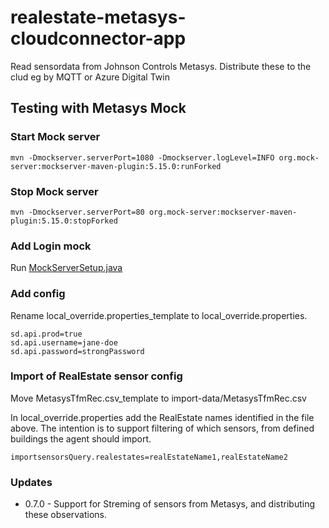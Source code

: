 # realestate-metasys-cloudconnector-app
Read sensordata from Johnson Controls Metasys. Distribute these to the clud eg by MQTT or Azure Digital Twin



## Testing with Metasys Mock
### Start Mock server
````
mvn -Dmockserver.serverPort=1080 -Dmockserver.logLevel=INFO org.mock-server:mockserver-maven-plugin:5.15.0:runForked
`````
### Stop Mock server
````
mvn -Dmockserver.serverPort=80 org.mock-server:mockserver-maven-plugin:5.15.0:stopForked
````

### Add Login mock

Run  [MockServerSetup.java](src/test/java/no/cantara/realestate/metasys/cloudconnector/MockServerSetup.java)

### Add config
Rename local_override.properties_template to local_override.properties.
``` 
sd.api.prod=true
sd.api.username=jane-doe
sd.api.password=strongPassword
```

### Import of RealEstate sensor config
Move MetasysTfmRec.csv_template to import-data/MetasysTfmRec.csv

In local_override.properties add the RealEstate names identified in the file above.
The intention is to support filtering of which sensors, from defined buildings the agent should import.
``` 
importsensorsQuery.realestates=realEstateName1,realEstateName2
``` 

### Updates
* 0.7.0 - Support for Streming of sensors from Metasys, and distributing these observations.

